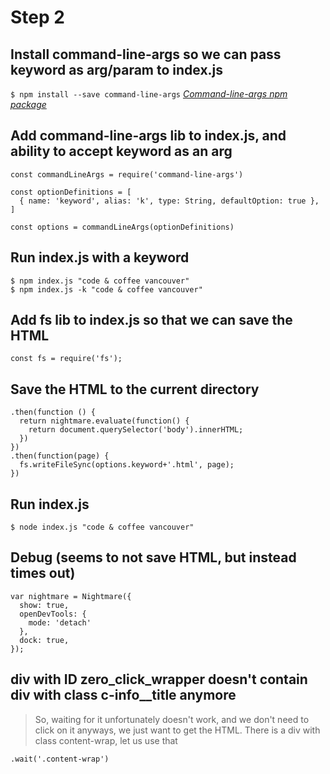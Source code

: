 # Step 2

## Install command-line-args so we can pass keyword as arg/param to index.js

```$ npm install --save command-line-args```
[*Command-line-args npm package*](https://www.npmjs.com/package/command-line-args)

## Add command-line-args lib to index.js, and ability to accept keyword as an arg

```
const commandLineArgs = require('command-line-args')

const optionDefinitions = [
  { name: 'keyword', alias: 'k', type: String, defaultOption: true },
]

const options = commandLineArgs(optionDefinitions)
```

## Run index.js with a keyword

```
$ npm index.js "code & coffee vancouver"
$ npm index.js -k "code & coffee vancouver"
```

## Add fs lib to index.js so that we can save the HTML

```
const fs = require('fs');
```

## Save the HTML to the current directory

```
.then(function () {
  return nightmare.evaluate(function() {
    return document.querySelector('body').innerHTML;
  })
})
.then(function(page) {
  fs.writeFileSync(options.keyword+'.html', page);
})
```

## Run index.js

```$ node index.js "code & coffee vancouver"```

## Debug (seems to not save HTML, but instead times out)

```
var nightmare = Nightmare({ 
  show: true,
  openDevTools: {
    mode: 'detach'
  },
  dock: true,
});
```

## div with ID zero_click_wrapper doesn't contain div with class c-info__title anymore

> So, waiting for it unfortunately doesn't work, and
> we don't need to click on it anyways, we just want to get the HTML.
> There is a div with class content-wrap, let us use that

```
.wait('.content-wrap')
```
